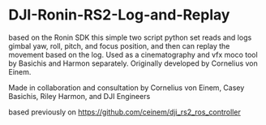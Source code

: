 # DJI-Ronin-RS2-Log-and-Replay
based on the Ronin SDK this simple two script python set reads and logs gimbal yaw, roll, pitch, and focus position, and then can replay the movement based on the log. Used as a cinematography and vfx moco tool by Basichis and Harmon separately. Originally developed by Cornelius von Einem.

Made in collaboration and consultation by Cornelius von Einem, Casey Basichis, Riley Harmon, and DJI Engineers 

based previously on https://github.com/ceinem/dji_rs2_ros_controller
